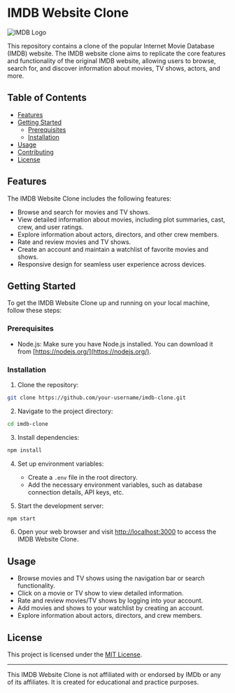 
# IMDB Website Clone

![IMDB Logo](https://www.imdb.com/images/branding/imdblogo.png)

This repository contains a clone of the popular Internet Movie Database (IMDB) website. The IMDB website clone aims to replicate the core features and functionality of the original IMDB website, allowing users to browse, search for, and discover information about movies, TV shows, actors, and more.

## Table of Contents

- [Features](#features)
- [Getting Started](#getting-started)
  - [Prerequisites](#prerequisites)
  - [Installation](#installation)
- [Usage](#usage)
- [Contributing](#contributing)
- [License](#license)

## Features

The IMDB Website Clone includes the following features:

- Browse and search for movies and TV shows.
- View detailed information about movies, including plot summaries, cast, crew, and user ratings.
- Explore information about actors, directors, and other crew members.
- Rate and review movies and TV shows.
- Create an account and maintain a watchlist of favorite movies and shows.
- Responsive design for seamless user experience across devices.

## Getting Started

To get the IMDB Website Clone up and running on your local machine, follow these steps:

### Prerequisites

- Node.js: Make sure you have Node.js installed. You can download it from [https://nodejs.org/](https://nodejs.org/).

### Installation

1. Clone the repository:

```bash
git clone https://github.com/your-username/imdb-clone.git
```

2. Navigate to the project directory:

```bash
cd imdb-clone
```

3. Install dependencies:

```bash
npm install
```

4. Set up environment variables:
   - Create a `.env` file in the root directory.
   - Add the necessary environment variables, such as database connection details, API keys, etc.

5. Start the development server:

```bash
npm start
```

6. Open your web browser and visit [http://localhost:3000](http://localhost:3000) to access the IMDB Website Clone.

## Usage

- Browse movies and TV shows using the navigation bar or search functionality.
- Click on a movie or TV show to view detailed information.
- Rate and review movies/TV shows by logging into your account.
- Add movies and shows to your watchlist by creating an account.
- Explore information about actors, directors, and crew members.



## License

This project is licensed under the [MIT License](LICENSE).

---

This IMDB Website Clone is not affiliated with or endorsed by IMDb or any of its affiliates. It is created for educational and practice purposes.
